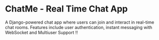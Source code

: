 # ChatMe - Real Time Chat App
A Django-powered chat app where users can join and interact in real-time chat rooms. Features include user authentication, instant messaging with WebSocket and Multiuser Support !!
